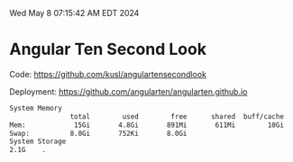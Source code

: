 Wed May  8 07:15:42 AM EDT 2024

# Angular Ten Second Look

Code: https://github.com/kusl/angulartensecondlook

Deployment: https://github.com/angularten/angularten.github.io

```bash
System Memory
               total        used        free      shared  buff/cache   available
Mem:            15Gi       4.8Gi       891Mi       611Mi        10Gi        10Gi
Swap:          8.0Gi       752Ki       8.0Gi
System Storage
2.1G	.
```
